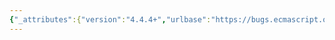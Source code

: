 ```yaml
---
{"_attributes":{"version":"4.4.4+","urlbase":"https://bugs.ecmascript.org/","maintainer":"dherman@mozilla.com"},"bug":{"bug_id":6,"creation_ts":"2011-02-08 11:13:00 -0800","short_desc":"Should there be a better indicator that a test case is just slow and not hung?","delta_ts":"2011-03-07 14:06:03 -0800","product":"Test262","component":"Test262 website","version":"unspecified","rep_platform":"All","op_sys":"All","bug_status":"CONFIRMED","priority":"Normal","bug_severity":"enhancement","everconfirmed":true,"reporter":{"uid":"dfugate","name":"Dave Fugate"},"assigned_to":{"uid":"dfugate","name":"Dave Fugate"},"long_desc":[{"commentid":10,"comment_count":0,"who":{"uid":"dfugate","name":"Dave Fugate"},"bug_when":"2011-02-08 11:13:07 -0800","thetext":"<ReportedBy>AlexChi</ReportedBy>\n\nThe web UI for Test262 shows the individual test case that's currently being executed under the progress bar (e.g., \"Executing Test: S11.10_13.A8_T9\"), but gives no clear indication of the progress of the individual test case.  Typically this text is updated so quickly you cannot read the screen, but a in few cases most modern browsers take 1+ seconds on modern hardware.  This can lead to the impression a test case has hung.\n\nThe question is should the web UI also show the progress of individual test cases?  Given that most tests finish in milliseconds, perhaps it makes more sense to split up heavyweight test cases instead?"},{"commentid":123,"comment_count":1,"who":{"uid":"dfugate","name":"Dave Fugate"},"bug_when":"2011-03-07 13:43:51 -0800","thetext":"A largely blind estimate is that one day will be needed on this.  Could be more or less time depending on what the exact fix is.  For example, a very quick fix is to break-up tests that take more than a second on the fastest mainstream browser running on 'modern hardware' (whatever that means:) )."}]}}
---
```

